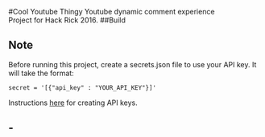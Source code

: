 
#Cool Youtube Thingy
Youtube dynamic comment experience
<br/>Project for Hack Rick 2016.
##Build

Note
----

Before running this project, create a secrets.json file to use your API key. It will take the format:

    secret = '[{"api_key" : "YOUR_API_KEY"}]'

Instructions [here][1] for creating API keys.

[1]: https://developers.google.com/youtube/registering_an_application
-
-


